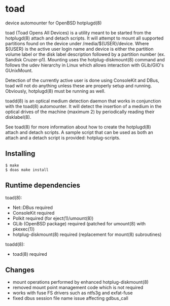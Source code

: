 # toad

device automounter for OpenBSD hotplugd(8)

toad (Toad Opens All Devices) is a utility meant to be started from the
hotplugd(8) attach and detach scripts.  It will attempt to mount all
supported partitions found on the device under /media/${USER}/device. Where
${USER} is the active user login name and device is either the partition
volume label or the disk label description followed by a partition number
(ex. Sandisk Cruzer-p1). Mounting uses the hotplug-diskmount(8) command
and follows the udev hierarchy in Linux which allows interaction with
GLib/GIO's GUnixMount.

Detection of the currently active user is done using ConsoleKit and DBus,
toad will not do anything unless these are properly setup and running.
Obviously, hotplugd(8) must be running as well.

toadd(8) is an optical medium detection daemon that works in conjunction
with the toad(8) automounter.  It will detect the insertion of a medium
in the optical drives of the machine (maximum 2) by periodically reading
their disklabel(8).

See toad(8) for more information about how to create the hotplugd(8) attach and
detach scripts. A sample script that can be used as both an attach and a detach
script is provided: hotplug-scripts.

Installing
----------
    $ make
    $ doas make install

Runtime dependencies
--------------------
toad(8):
- Net::DBus			required
- ConsoleKit			required
- Polkit			required (for eject(1)/umount(8))
- GLib (OpenBSD package)	required (patched for umount(8) with pkexec(1))
- hotplug-diskmount(8)		required (replacement for mount(8) subroutines)

toadd(8):
- toad(8)			required

Changes
-------
- mount operations performed by enhanced hotplug-diskmount(8)
- removed mount point management code which is not required
- works with fuse FS drivers such as ntfs3g and exfat-fuse
- fixed dbus session file name issue affecting gdbus_call
